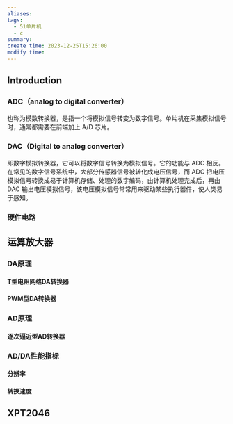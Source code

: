 ```yaml
---
aliases: 
tags:
  - 51单片机
  - c
summary: 
create time: 2023-12-25T15:26:00
modify time:
---
```

## Introduction

### ADC（analog to digital converter）

也称为模数转换器，是指一个将模拟信号转变为数字信号。单片机在采集模拟信号时，通常都需要在前端加上 A/D 芯片。

### DAC（Digital to analog converter）

即数字模拟转换器，它可以将数字信号转换为模拟信号。它的功能与 ADC 相反。在常见的数字信号系统中，大部分传感器信号被转化成电压信号，而 ADC 把电压模拟信号转换成易于计算机存储、处理的数字编码，由计算机处理完成后，再由 DAC 输出电压模拟信号，该电压模拟信号常常用来驱动某些执行器件，使人类易于感知。

### 硬件电路

## 运算放大器

### DA原理

#### T型电阻网络DA转换器

#### PWM型DA转换器

### AD原理

#### 逐次逼近型AD转换器

### AD/DA性能指标

#### 分辨率

#### 转换速度

## XPT2046





